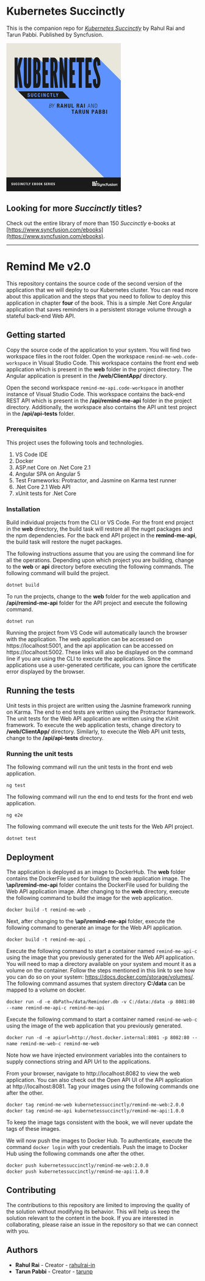 # Kubernetes Succinctly

This is the companion repo for [*Kubernetes Succinctly*](https://www.syncfusion.com/ebooks/) by Rahul Rai and Tarun Pabbi. Published by Syncfusion.

[![cover](https://github.com/SyncfusionSuccinctlyE-Books/Kubernetes-Succinctly/blob/master/cover.png)](https://www.syncfusion.com/ebooks/Xamarin_Forms_Succinctly)

## Looking for more _Succinctly_ titles?

Check out the entire library of more than 150 _Succinctly_ e-books at [https://www.syncfusion.com/ebooks](https://www.syncfusion.com/ebooks).

---

# Remind Me v2.0

This repository contains the source code of the second version of the application that we will deploy to our Kubernetes cluster. You can read more about this application and the steps that you need to follow to deploy this application in chapter **four** of the book. This is a simple .Net Core Angular application that saves reminders in a persistent storage volume through a stateful back-end Web API.

## Getting started

Copy the source code of the application to your system. You will find two workspace files in the root folder. Open the workspace `remind-me-web.code-workspace` in Visual Studio Code. This workspace contains the front end web application which is present in the **web** folder in the project directory. The Angular application is present in the **/web/ClientApp/** directory.

Open the second workspace `remind-me-api.code-workspace` in another instance of Visual Studio Code. This workspace contains the back-end REST API which is present in the **/api/remind-me-api** folder in the project directory. Additionally, the workspace also contains the API unit test project in the **/api/api-tests** folder.

### Prerequisites

This project uses the following tools and technologies.

1. VS Code IDE
2. Docker
3. ASP.net Core on .Net Core 2.1
4. Angular SPA on Angular 5
5. Test Frameworks: Protractor, and Jasmine on Karma test runner
6. .Net Core 2.1 Web API
7. xUnit tests for .Net Core

### Installation

Build individual projects from the CLI or VS Code. For the front end project in the **web** directory, the build task will restore all the nuget packages and the npm dependencies. For the back end API project in the **remind-me-api**, the build task will restore the nuget packages.

The following instructions assume that you are using the command line for all the operations. Depending upon which project you are building, change to the **web** or **api** directory before executing the following commands. The following command will build the project.

```
dotnet build
```

To run the projects, change to the **web** folder for the web application and **/api/remind-me-api** folder for the API project and execute the following command.

```
dotnet run
```

Running the project from VS Code will automatically launch the browser with the application. The web application can be accessed on https://localhost:5001, and the api application can be accessed on https://localhost:5002. These links will also be displayed on the command line if you are using the CLI to execute the applications. Since the applications use a user-generated certificate, you can ignore the certificate error displayed by the browser.

## Running the tests

Unit tests in this project are written using the Jasmine framework running on Karma. The end to end tests are written using the Protractor framework. The unit tests for the Web API application are written using the xUnit framework. To execute the web application tests, change directory to **/web/ClientApp/** directory. Similarly, to execute the Web API unit tests, change to the **/api/api-tests** directory.

### Running the unit tests

The following command will run the unit tests in the front end web application.

```
ng test
```

The following command will run the end to end tests for the front end web application.

```
ng e2e
```

The following command will execute the unit tests for the Web API project.

```
dotnet test
```

## Deployment

The application is deployed as an image to DockerHub. The **web** folder contains the DockerFile used for building the web application image. The **\api\remind-me-api** folder contains the DockerFile used for building the Web API application image. After changing to the **web** directory, execute the following command to build the image for the web application.

```
docker build -t remind-me-web .
```

Next, after changing to the **\api\remind-me-api** folder, execute the following command to generate an image for the Web API application.

```
docker build -t remind-me-api .
```

Execute the following command to start a container named `remind-me-api-c` using the image that you previously generated for the Web API application. You will need to map a directory available on your system and mount it as a volume on the container. Follow the steps mentioned in this link to see how you can do so on your system: https://docs.docker.com/storage/volumes/. The following command assumes that system directory **C:/data** can be mapped to a volume on docker.

```
docker run -d -e dbPath=/data/Reminder.db -v C:/data:/data -p 8081:80 --name remind-me-api-c remind-me-api
```

Execute the following command to start a container named `remind-me-web-c` using the image of the web application that you previously generated.

```
docker run -d -e apiurl=http://host.docker.internal:8081 -p 8082:80 --name remind-me-web-c remind-me-web
```

Note how we have injected environment variables into the containers to supply connections string and API Url to the applications.

From your browser, navigate to http://localhost:8082 to view the web application. You can also check out the Open API UI of the API application at http://localhost:8081. Tag your images using the following commands one after the other.

```
docker tag remind-me-web kubernetessuccinctly/remind-me-web:2.0.0
docker tag remind-me-api kubernetessuccinctly/remind-me-api:1.0.0
```

To keep the image tags consistent with the book, we will never update the tags of these images.

We will now push the images to Docker Hub. To authenticate, execute the command `docker login` with your credentials. Push the image to Docker Hub using the following commands one after the other.

```
docker push kubernetessuccinctly/remind-me-web:2.0.0
docker push kubernetessuccinctly/remind-me-api:1.0.0
```

## Contributing

The contributions to this repository are limited to improving the quality of the solution without modifying its behavior. This will help us keep the solution relevant to the content in the book. If you are interested in collaborating, please raise an issue in the repository so that we can connect with you.

## Authors

- **Rahul Rai** - Creator - [rahulrai-in](https://github.com/rahulrai-in)
- **Tarun Pabbi** - Creator - [tarunp](https://github.com/tarunp)
